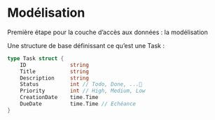 <!-- .slide: class="with-code" -->

# Modélisation

Première étape pour la couche d’accès aux données : la modélisation

Une structure de base définissant ce qu’est une Task :

```go
type Task struct {
    ID              string
    Title           string
    Description     string
    Status          int // Todo, Done, ...
    Priority        int // High, Medium, Low
    CreationDate    time.Time
    DueDate         time.Time // Echéance
}
```

<!-- .element: class="big-code" -->
